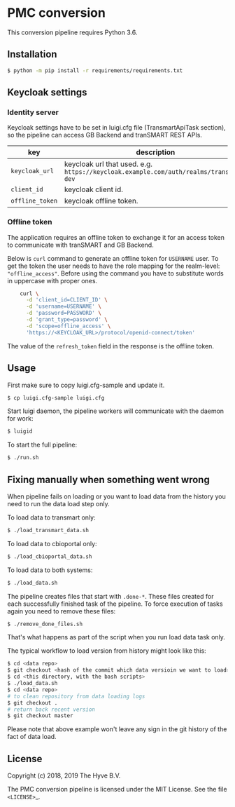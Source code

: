 # PMC conversion

This conversion pipeline requires Python 3.6.

## Installation

``` bash
$ python -m pip install -r requirements/requirements.txt
```

## Keycloak settings

### Identity server

Keycloak settings have to be set in luigi.cfg file (TransmartApiTask section), so the pipeline can access GB Backend 
and tranSMART REST APIs.

| key | description |
|-----------|-------------|
| `keycloak_url` | keycloak url that used. e.g. `https://keycloak.example.com/auth/realms/transmart-dev` |
| `client_id` | keycloak client id. |
| `offline_token` | keycloak offline token. |


### Offline token

The application requires an offline token to exchange it for an access token to communicate with tranSMART and GB Backend.

Below is `curl` command to generate an offline token for `USERNAME` user.
To get the token the user needs to have the role mapping for the realm-level: `"offline_access"`.
Before using the command you have to substitute words in uppercase with proper ones.

```bash
    curl \
      -d 'client_id=CLIENT_ID' \
      -d 'username=USERNAME' \
      -d 'password=PASSWORD' \
      -d 'grant_type=password' \
      -d 'scope=offline_access' \
      'https://<KEYCLOAK_URL>/protocol/openid-connect/token'
```

The value of the `refresh_token` field in the response is the offline token.

## Usage

First make sure to copy luigi.cfg-sample and update it.

``` bash
$ cp luigi.cfg-sample luigi.cfg

```

Start luigi daemon, the pipeline workers will communicate with the daemon for work:

``` bash
$ luigid

```

To start the full pipeline:

``` bash
$ ./run.sh

```

## Fixing manually when something went wrong

When pipeline fails on loading or you want to load data from the history you need to run the data load step only.

To load data to transmart only:

``` bash
$ ./load_transmart_data.sh

```

To load data to cbioportal only:

``` bash
$ ./load_cbioportal_data.sh

```

To load data to both systems:

``` bash
$ ./load_data.sh

```

The pipeline creates files that start with `.done-*`.
These files created for each successfully finished task of the pipeline.
To force execution of tasks again you need to remove these files:
``` bash
$ ./remove_done_files.sh
```

That's what happens as part of the script when you run load data task only.

The typical workflow to load version from history might look like this:
``` bash
$ cd <data repo>
$ git checkout <hash of the commit which data versioin we want to load>
$ cd <this directory, with the bash scripts>
$ ./load_data.sh
$ cd <data repo>
# to clean repository from data loading logs
$ git checkout .
# return back recent version
$ git checkout master
```

Please note that above example won't leave any sign in the git history of the fact of data load.


## License

Copyright (c) 2018, 2019 The Hyve B.V.

The PMC conversion pipeline is licensed under the MIT License. See the file `<LICENSE>`_.
